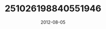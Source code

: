 ---
title: "251026198840551946"
image: "2012-08-05 15.31.16 251026198840551946_46248401"
date: "2012-08-05"
type: "photo"
---